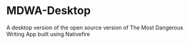 # MDWA-Desktop
A desktop version of the open source version of The Most Dangerous Writing App built using Nativefire
